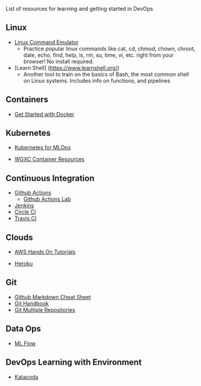 List of resources for learning and getting started in DevOps

## Linux

* [Linux Command Emulator](https://www.askvg.com/pc-emulator-test-and-learn-linux-commands-in-web-browser/)
    * Practice popular linux commands like cat, cd, chmod, chown, chroot, date, echo, find, help, ls, rm, su, time, vi, etc. right from your browser! No install required.
* [Learn Shell] (https://www.learnshell.org/)
    * Another tool to train on the basics of Bash, the most common shell on Linux systems. Includes info on functions, and pipelines 


## Containers

* [Get Started with Docker](https://docs.docker.com/get-started/)

## Kubernetes
* [Kubernetes for MLOps](https://twimlai.com/kubernetes-ebook/)

* [WGXC Container Resources](https://drive.google.com/drive/u/0/folders/1TiydoZmJGNJN_rmsOWug9umOl0z7ZLqc)


## Continuous Integration

* [Github Actions](https://docs.github.com/en/actions)
  * [Github Actions Lab](https://lab.github.com/githubtraining/github-actions:-hello-world)
* [Jenkins](https://www.jenkins.io/doc/tutorials/)
* [Circle CI](https://circleci.com/docs/2.0/getting-started/)
* [Travis CI](https://docs.travis-ci.com/user/tutorial/)

## Clouds

* [AWS Hands On Tutorials](https://aws.amazon.com/getting-started/hands-on/)

* [Heroku](https://devcenter.heroku.com/start)

## Git
* [Github Markdown Cheat Sheet](https://github.com/adam-p/markdown-here/wiki/Markdown-Cheatsheet#links)
* [Git Handbook](https://guides.github.com/introduction/git-handbook/)
* [Git Multiple Repositories](https://www.perforce.com/blog/vcs/managing-multiple-git-repositories#:~:text=When%20to%20Use%20Multiple%20Git,only%20way%20to%20work%20efficiently)

## Data Ops
* [ML Flow](https://mlflow.org/)

## DevOps Learning with Environment
* [Katacoda](https://www.katacoda.com/)
